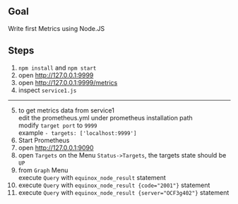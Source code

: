 ## Goal

Write first Metrics using Node.JS

## Steps

1. `npm install` and `npm start`
2. open http://127.0.0.1:9999
3. open http://127.0.0.1:9999/metrics
4. inspect `service1.js`
***
5. to get metrics data from service1<br/>
   edit the prometheus.yml under prometheus installation path<br/>
   modify `target port` to `9999`<br/>
   example `- targets: ['localhost:9999']`<br/>
6. Start Prometheus
7. open http://127.0.0.1:9090
8. open `Targets` on the Menu `Status->Targets`, the targets state should be `UP`
9. from `Graph` Menu<br/>
execute `Query` with `equinox_node_result` statement
10. execute `Query` with `equinox_node_result {code="2001"}` statement
11. execute `Query` with `equinox_node_result {server="OCF3g402"}` statement
